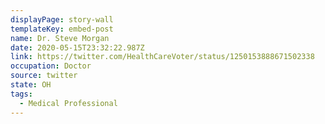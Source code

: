 ```yaml
---
displayPage: story-wall
templateKey: embed-post
name: Dr. Steve Morgan
date: 2020-05-15T23:32:22.987Z
link: https://twitter.com/HealthCareVoter/status/1250153888671502338
occupation: Doctor
source: twitter
state: OH
tags:
  - Medical Professional
---
```

